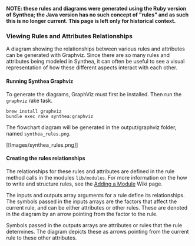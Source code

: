 **NOTE: these rules and diagrams were generated using the Ruby version of Synthea; the Java version has no such concept of "rules" and as such this is no longer current. This page is left only for historical context.**

### Viewing Rules and Attributes Relationships

A diagram showing the relationships between various rules and attributes can be generated with Graphviz. Since there are so many rules and attributes being modeled in Synthea, it can often be useful to see a visual representation of how these different aspects interact with each other.

#### Running Synthea Graphviz

To generate the diagrams, GraphViz must first be installed. Then run the `graphviz` rake task.

```
brew install graphviz
bundle exec rake synthea:graphviz
```

The flowchart diagram will be generated in the output/graphviz folder, named `synthea_rules.png`.

[[Images/synthea_rules.png]]

#### Creating the rules relationships
The relationships for these rules and attributes are defined in the rule method calls in the modules `lib/modules`. For more information on the how to write and structure rules, see the [Adding a Module](https://github.com/synthetichealth/synthea/wiki/Adding-a-Module) Wiki page. 

The inputs and outputs array arguments for a rule define its relationships. The symbols passed in the inputs arrays are the factors that affect the current rule, and can be either attributes or other rules. These are denoted in the diagram by an arrow pointing from the factor to the rule.

Symbols passed in the outputs arrays are attributes or rules that the rule determines. The diagram depicts these as arrows pointing from the current rule to these other attributes.